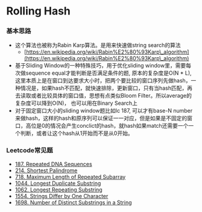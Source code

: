 # Rolling Hash

### 基本思路

* 这个算法也被称为Rabin Karp算法。是用来快速做string search的算法
  * [https://en.wikipedia.org/wiki/Rabin%E2%80%93Karp\_algorithm](https://en.wikipedia.org/wiki/Rabin%E2%80%93Karp\_algorithm)
* 基于Sliding Window的一种特殊技巧，用于优化sliding window里，需要每次做sequence equal才能判断是否满足条件的题, 原本的复杂度是O(N \* L),这里本质上是在窗口到达要求大小时，把两个要比较的窗口序列先做hash，一种情况是，如果hash不匹配，就快速排除，更新窗口，只有当hash匹配，再去读取或者比较具体的窗口值，思想有点类似Bloom Filter。所以average的复杂度可以降到O(N)， 也可以用在Binary Search上
* 对于固定窗口大小的sliding window题比如lc 187, 可以才有base-N number来做hash，这样的hash和原序列可以保证一一对应，但是如果是不固定的窗口，高位是0的情况会产生conclict的hash，就hash如果match还需要一个一个判断，或者让这个hash从1开始而不是从0开始。

### Leetcode常见题

* [187. Repeated DNA Sequences](https://leetcode.com/problems/repeated-dna-sequences)
* [214. Shortest Palindrome](https://leetcode.com/problems/shortest-palindrome)
* [718. Maximum Length of Repeated Subarray](https://leetcode.com/problems/maximum-length-of-repeated-subarray)
* [1044. Longest Duplicate Substring](https://leetcode.com/problems/longest-duplicate-substring)
* [1062. Longest Repeating Substring](https://leetcode.com/problems/longest-repeating-substring)
* [1554. Strings Differ by One Character](https://leetcode.com/problems/strings-differ-by-one-character)
* [1698. Number of Distinct Substrings in a Strin](https://leetcode.com/problems/number-of-distinct-substrings-in-a-string)g

